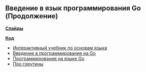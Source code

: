 ## Введение в язык программирования Go (Продолжение)

**[Слайды](https://dbeliakov.github.io/mipt-web-2016/lections/12/slides/)**

**[Код](code)**

* [Интерактивный учебник по основам языка](https://tour.golang.org/welcome/1)
* [Введение в программирование на Go](http://golang-book.ru)
* [Программирование на языке Go](https://www.ozon.ru/context/detail/id/19954705/)
* [Про горутины](https://habrahabr.ru/post/141853/)

